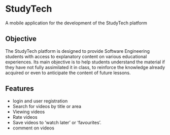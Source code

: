 # StudyTech
A mobile application for the development of the StudyTech platform

## Objective
The StudyTech platform is designed to provide Software Engineering students with access to explanatory content on various educational experiences. Its main objective is to help students understand the material if they have not fully assimilated it in class, to reinforce the knowledge already acquired or even to anticipate the content of future lessons.

## Features
- login and user registration
- Search for videos by title or area
- Viewing videos
- Rate videos
- Save videos to ‘watch later’ or ‘favourites’.
- comment on videos
